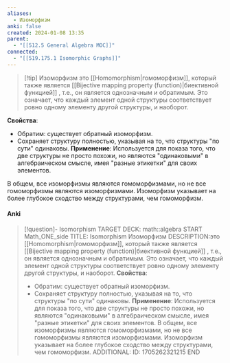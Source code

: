 ```yaml
---
aliases:
  - Изоморфизм
anki: false
created: 2024-01-08 13:35
parent:
  - "[[512.5 General Algebra MOC]]"
connected:
  - "[[519.175.1 Isomorphic Graphs]]"
---
```


> [!tip] Изоморфизм 
> это [[Homomorphism|гомоморфизм]], который также является [[Bijective mapping property (function)|биективной функцией]] , т.е., он является однозначным и обратимым. Это означает, что каждый элемент одной структуры соответствует ровно одному элементу другой структуры, и наоборот.

**Свойства**:
   - Обратим: существует обратный изоморфизм.
   - Сохраняет структуру полностью, указывая на то, что структуры "по сути" одинаковы.
**Применение**: Используется для показа того, что две структуры не просто похожи, но являются "одинаковыми" в алгебраическом смысле, имея "разные этикетки" для своих элементов.

В общем, все изоморфизмы являются гомоморфизмами, но не все гомоморфизмы являются изоморфизмами. Изоморфизм указывает на более глубокое сходство между структурами, чем гомоморфизм.

#### Anki
> [!question]- Isomorphism
TARGET DECK: math::algebra
START
Math_ONE_side
TITLE: Isomorphism
Изоморфизм
DESCRIPTION:это [[Homomorphism|гомоморфизм]], который также является [[Bijective mapping property (function)|биективной функцией]] , т.е., он является однозначным и обратимым. Это означает, что каждый элемент одной структуры соответствует ровно одному элементу другой структуры, и наоборот.
**Свойства**:
>   - Обратим: существует обратный изоморфизм.
>   - Сохраняет структуру полностью, указывая на то, что структуры "по сути" одинаковы.
> **Применение**: Используется для показа того, что две структуры не просто похожи, но являются "одинаковыми" в алгебраическом смысле, имея "разные этикетки" для своих элементов.
В общем, все изоморфизмы являются гомоморфизмами, но не все гомоморфизмы являются изоморфизмами. Изоморфизм указывает на более глубокое сходство между структурами, чем гомоморфизм.
ADDITIONAL:
ID: 1705262321215
END





















